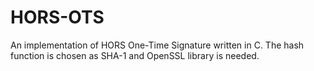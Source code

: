 # HORS-OTS
An implementation of HORS One-Time Signature written in C. The hash function is chosen as SHA-1 and OpenSSL library is needed.

